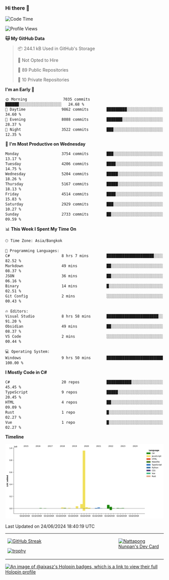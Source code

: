 ### Hi there 👋

<!--START_SECTION:waka-->
![Code Time](http://img.shields.io/badge/Code%20Time-1%2C727%20hrs%2028%20mins-blue)

![Profile Views](http://img.shields.io/badge/Profile%20Views-6-blue)

**🐱 My GitHub Data** 

> 📦 244.1 kB Used in GitHub's Storage 
 > 
> 🚫 Not Opted to Hire
 > 
> 📜 89 Public Repositories 
 > 
> 🔑 10 Private Repositories 
 > 
**I'm an Early 🐤** 

```text
🌞 Morning                7035 commits        ██████░░░░░░░░░░░░░░░░░░░   24.68 % 
🌆 Daytime                9862 commits        █████████░░░░░░░░░░░░░░░░   34.60 % 
🌃 Evening                8088 commits        ███████░░░░░░░░░░░░░░░░░░   28.37 % 
🌙 Night                  3522 commits        ███░░░░░░░░░░░░░░░░░░░░░░   12.35 % 
```
📅 **I'm Most Productive on Wednesday** 

```text
Monday                   3754 commits        ███░░░░░░░░░░░░░░░░░░░░░░   13.17 % 
Tuesday                  4206 commits        ████░░░░░░░░░░░░░░░░░░░░░   14.75 % 
Wednesday                5204 commits        █████░░░░░░░░░░░░░░░░░░░░   18.26 % 
Thursday                 5167 commits        █████░░░░░░░░░░░░░░░░░░░░   18.13 % 
Friday                   4514 commits        ████░░░░░░░░░░░░░░░░░░░░░   15.83 % 
Saturday                 2929 commits        ███░░░░░░░░░░░░░░░░░░░░░░   10.27 % 
Sunday                   2733 commits        ██░░░░░░░░░░░░░░░░░░░░░░░   09.59 % 
```


📊 **This Week I Spent My Time On** 

```text
🕑︎ Time Zone: Asia/Bangkok

💬 Programming Languages: 
C#                       8 hrs 7 mins        █████████████████████░░░░   82.52 % 
Markdown                 49 mins             ██░░░░░░░░░░░░░░░░░░░░░░░   08.37 % 
JSON                     36 mins             ██░░░░░░░░░░░░░░░░░░░░░░░   06.16 % 
Binary                   14 mins             █░░░░░░░░░░░░░░░░░░░░░░░░   02.51 % 
Git Config               2 mins              ░░░░░░░░░░░░░░░░░░░░░░░░░   00.43 % 

🔥 Editors: 
Visual Studio            8 hrs 58 mins       ███████████████████████░░   91.20 % 
Obsidian                 49 mins             ██░░░░░░░░░░░░░░░░░░░░░░░   08.37 % 
VS Code                  2 mins              ░░░░░░░░░░░░░░░░░░░░░░░░░   00.44 % 

💻 Operating System: 
Windows                  9 hrs 50 mins       █████████████████████████   100.00 % 
```

**I Mostly Code in C#** 

```text
C#                       20 repos            ███████████░░░░░░░░░░░░░░   45.45 % 
TypeScript               9 repos             █████░░░░░░░░░░░░░░░░░░░░   20.45 % 
HTML                     4 repos             ██░░░░░░░░░░░░░░░░░░░░░░░   09.09 % 
Rust                     1 repo              █░░░░░░░░░░░░░░░░░░░░░░░░   02.27 % 
Vue                      1 repo              █░░░░░░░░░░░░░░░░░░░░░░░░   02.27 % 
```



**Timeline**

![Lines of Code chart](https://raw.githubusercontent.com/aixasz/aixasz/main/assets/bar_graph.png)


 Last Updated on 24/06/2024 18:40:19 UTC
<!--END_SECTION:waka-->

<table>
<tr>
<td width="70%" valign="top">
 
 [![GitHub Streak](http://github-readme-streak-stats.herokuapp.com?user=aixasz&theme=github-dark&hide_border=true&date_format=%5BY%20%5DM%20j)](https://git.io/streak-stats)

 [![trophy](https://github-profile-trophy.vercel.app/?username=aixasz&theme=onedark)](https://github.com/ryo-ma/github-profile-trophy)
 </td>
<td width="30%" valign="top">
 
<a href="https://app.daily.dev/aixasz"><img src="https://api.daily.dev/devcards/403207936e6547c9a85ea449e9f3abe8.png?r=re8" alt="Nattapong Nunpan's Dev Card"/></a>

 </td>
</tr>
</table>

[![An image of @aixasz's Holopin badges, which is a link to view their full Holopin profile](https://holopin.me/aixasz)](https://holopin.io/@aixasz)
 

